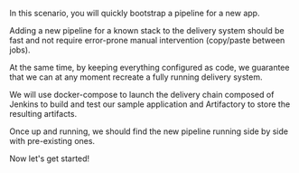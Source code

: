 In this scenario, you will quickly bootstrap a pipeline for a new app. 

Adding a new pipeline for a known stack to the delivery system should be fast and not require error-prone manual intervention (copy/paste between jobs). 

At the same time, by keeping everything configured as code, we guarantee that we can at any moment recreate a fully running delivery system.

We will use docker-compose to launch the delivery chain composed of Jenkins to build and test our sample application and Artifactory to store the resulting artifacts.

Once up and running, we should find the new pipeline running side by side with pre-existing ones.

Now let's get started!